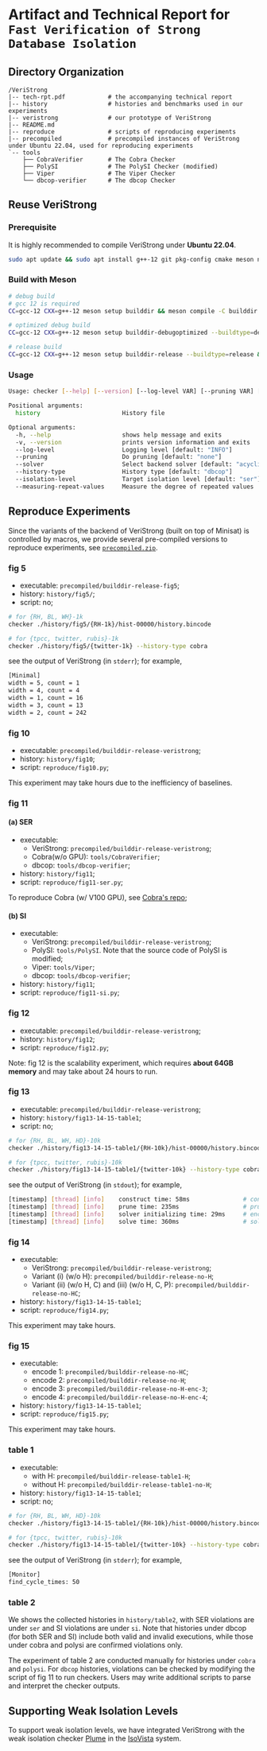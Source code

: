 # Artifact and Technical Report for `Fast Verification of Strong Database Isolation`

<!-- see also in [IsoVista](https://github.com/hengxin/IsoVista). -->

## Directory Organization

```plain
/VeriStrong
|-- tech-rpt.pdf            # the accompanying technical report
|-- history                 # histories and benchmarks used in our experiments
|-- veristrong              # our prototype of VeriStrong
|-- README.md
|-- reproduce               # scripts of reproducing experiments
|-- precompiled             # precompiled instances of VeriStrong under Ubuntu 22.04, used for reproducing experiments
`-- tools       
    ├── CobraVerifier       # The Cobra Checker
    ├── PolySI              # The PolySI Checker (modified)
    ├── Viper               # The Viper Checker
    └── dbcop-verifier      # The dbcop Checker
```

## Reuse VeriStrong

### Prerequisite

It is highly recommended to compile VeriStrong under **Ubuntu 22.04**.

```sh
sudo apt update && sudo apt install g++-12 git pkg-config cmake meson ninja-build libboost-log-dev libboost-test-dev libboost-graph-dev libz-dev libgmp-dev libfmt-dev
```

### Build with Meson
```sh
# debug build
# gcc 12 is required
CC=gcc-12 CXX=g++-12 meson setup builddir && meson compile -C builddir

# optimized debug build
CC=gcc-12 CXX=g++-12 meson setup builddir-debugoptimized --buildtype=debugoptimized && meson compile -C builddir-debugoptimized

# release build
CC=gcc-12 CXX=g++-12 meson setup builddir-release --buildtype=release && meson compile -C builddir-release
```

### Usage

```sh
Usage: checker [--help] [--version] [--log-level VAR] [--pruning VAR] [--solver VAR] [--history-type VAR] [--isolation-level VAR] [--measuring-repeat-values] history

Positional arguments:
  history                       History file 

Optional arguments:
  -h, --help                    shows help message and exits 
  -v, --version                 prints version information and exits 
  --log-level                   Logging level [default: "INFO"]
  --pruning                     Do pruning [default: "none"]
  --solver                      Select backend solver [default: "acyclic-minisat"]
  --history-type                History type [default: "dbcop"]
  --isolation-level             Target isolation level [default: "ser"]
  --measuring-repeat-values     Measure the degree of repeated values 
```

## Reproduce Experiments

Since the variants of the backend of VeriStrong (built on top of Minisat) is controlled by macros, 
we provide several pre-compiled versions to reproduce experiments, 
see [`precompiled.zip`](https://github.com/CzxingcHen/VeriStrong/releases/download/precompiled/precompiled.zip).

### fig 5

- executable: `precompiled/builddir-release-fig5`;
- history: `history/fig5/`;
- script: no;

```sh
# for {RH, BL, WH}-1k
checker ./history/fig5/{RH-1k}/hist-00000/history.bincode

# for {tpcc, twitter, rubis}-1k
checker ./history/fig5/{twitter-1k} --history-type cobra
```

see the output of VeriStrong (in `stderr`); for example, 
```sh
[Minimal]
width = 5, count = 1
width = 4, count = 4
width = 1, count = 16
width = 3, count = 13
width = 2, count = 242
```

### fig 10

- executable: `precompiled/builddir-release-veristrong`; 
- history: `history/fig10`;
- script: `reproduce/fig10.py`;

This experiment may take hours due to the inefficiency of baselines.

### fig 11

#### (a) SER

- executable: 
  - VeriStrong: `precompiled/builddir-release-veristrong`; 
  - Cobra(w/o GPU): `tools/CobraVerifier`;
  - dbcop: `tools/dbcop-verifier`;
- history: `history/fig11`;
- script: `reproduce/fig11-ser.py`;

To reproduce Cobra (w/ V100 GPU), see [Cobra's repo](https://github.com/DBCobra/CobraHome);

#### (b) SI

- executable: 
  - VeriStrong: `precompiled/builddir-release-veristrong`; 
  - PolySI: `tools/PolySI`. Note that the source code of PolySI is modified;
  - Viper: `tools/Viper`;
  - dbcop: `tools/dbcop-verifier`;
- history: `history/fig11`;
- script: `reproduce/fig11-si.py`;

### fig 12 

- executable: `precompiled/builddir-release-veristrong`; 
- history: `history/fig12`;
- script: `reproduce/fig12.py`;

Note: fig 12 is the scalability experiment, which requires **about 64GB memory** and may take about 24 hours to run.

### fig 13

- executable: `precompiled/builddir-release-veristrong`; 
- history: `history/fig13-14-15-table1`;
- script: no;

```sh
# for {RH, BL, WH, HD}-10k
checker ./history/fig13-14-15-table1/{RH-10k}/hist-00000/history.bincode --pruning fast

# for {tpcc, twitter, rubis}-10k
checker ./history/fig13-14-15-table1/{twitter-10k} --history-type cobra --pruning fast
```

see the output of VeriStrong (in `stdout`); for example, 
```sh
[timestamp] [thread] [info]    construct time: 58ms               # constructing time
[timestamp] [thread] [info]    prune time: 235ms                  # pruning time
[timestamp] [thread] [info]    solver initializing time: 29ms     # encoding time
[timestamp] [thread] [info]    solve time: 360ms                  # solving time
```

### fig 14

- executable: 
  - VeriStrong: `precompiled/builddir-release-veristrong`; 
  - Variant (i) (w/o H): `precompiled/builddir-release-no-H`;
  - Variant (ii) (w/o H, C) and (iii) (w/o H, C, P): `precompiled/builddir-release-no-HC`;
- history: `history/fig13-14-15-table1`;
- script: `reproduce/fig14.py`;

This experiment may take hours.

### fig 15

- executable: 
  - encode 1: `precompiled/builddir-release-no-HC`;
  - encode 2: `precompiled/builddir-release-no-H`;
  - encode 3: `precompiled/builddir-release-no-H-enc-3`;
  - encode 4: `precompiled/builddir-release-no-H-enc-4`;
- history: `history/fig13-14-15-table1`;
- script: `reproduce/fig15.py`;

This experiment may take hours.

### table 1

- executable: 
  - with H: `precompiled/builddir-release-table1-H`;
  - without H: `precompiled/builddir-release-table1-no-H`;
- history: `history/fig13-14-15-table1`;
- script: no;

```sh
# for {RH, BL, WH, HD}-10k
checker ./history/fig13-14-15-table1/{RH-10k}/hist-00000/history.bincode --pruning fast

# for {tpcc, twitter, rubis}-10k
checker ./history/fig13-14-15-table1/{twitter-10k} --history-type cobra --pruning fast
```

see the output of VeriStrong (in `stderr`); for example, 
```sh
[Monitor]
find_cycle_times: 50
```

### table 2

We shows the collected histories in `history/table2`, with SER violations are under `ser` and SI violations are under `si`.
Note that histories under dbcop (for both SER and SI) include both valid and invalid executions, while those under cobra and polysi are confirmed violations only.

The experiment of table 2 are conducted manually for histories under `cobra` and `polysi`.
For `dbcop` histories, violations can be checked by modifying the script of fig 11 to run checkers.
Users may write additional scripts to parse and interpret the checker outputs.

## Supporting Weak Isolation Levels

To support weak isolation levels, we have integrated VeriStrong with the weak isolation checker [Plume](https://github.com/dracoooooo/Plume) in the [IsoVista](https://github.com/hengxin/IsoVista) system.
